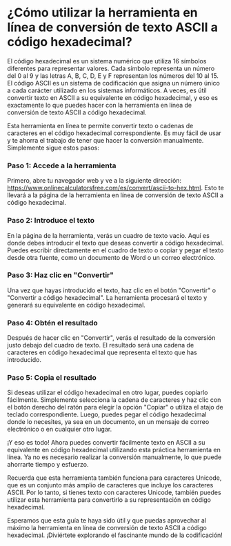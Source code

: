 ¿Cómo utilizar la herramienta en línea de conversión de texto ASCII a código hexadecimal?
=========================================================================================

El código hexadecimal es un sistema numérico que utiliza 16 símbolos diferentes para representar valores. Cada símbolo representa un número del 0 al 9 y las letras A, B, C, D, E y F representan los números del 10 al 15. El código ASCII es un sistema de codificación que asigna un número único a cada carácter utilizado en los sistemas informáticos. A veces, es útil convertir texto en ASCII a su equivalente en código hexadecimal, y eso es exactamente lo que puedes hacer con la herramienta en línea de conversión de texto ASCII a código hexadecimal.

Esta herramienta en línea te permite convertir texto o cadenas de caracteres en el código hexadecimal correspondiente. Es muy fácil de usar y te ahorra el trabajo de tener que hacer la conversión manualmente. Simplemente sigue estos pasos:

### Paso 1: Accede a la herramienta

Primero, abre tu navegador web y ve a la siguiente dirección: <https://www.onlinecalculatorsfree.com/es/convert/ascii-to-hex.html>. Esto te llevará a la página de la herramienta en línea de conversión de texto ASCII a código hexadecimal.

### Paso 2: Introduce el texto

En la página de la herramienta, verás un cuadro de texto vacío. Aquí es donde debes introducir el texto que deseas convertir a código hexadecimal. Puedes escribir directamente en el cuadro de texto o copiar y pegar el texto desde otra fuente, como un documento de Word o un correo electrónico.

### Paso 3: Haz clic en "Convertir"

Una vez que hayas introducido el texto, haz clic en el botón "Convertir" o "Convertir a código hexadecimal". La herramienta procesará el texto y generará su equivalente en código hexadecimal.

### Paso 4: Obtén el resultado

Después de hacer clic en "Convertir", verás el resultado de la conversión justo debajo del cuadro de texto. El resultado será una cadena de caracteres en código hexadecimal que representa el texto que has introducido.

### Paso 5: Copia el resultado

Si deseas utilizar el código hexadecimal en otro lugar, puedes copiarlo fácilmente. Simplemente selecciona la cadena de caracteres y haz clic con el botón derecho del ratón para elegir la opción "Copiar" o utiliza el atajo de teclado correspondiente. Luego, puedes pegar el código hexadecimal donde lo necesites, ya sea en un documento, en un mensaje de correo electrónico o en cualquier otro lugar.

¡Y eso es todo! Ahora puedes convertir fácilmente texto en ASCII a su equivalente en código hexadecimal utilizando esta práctica herramienta en línea. Ya no es necesario realizar la conversión manualmente, lo que puede ahorrarte tiempo y esfuerzo.

Recuerda que esta herramienta también funciona para caracteres Unicode, que es un conjunto más amplio de caracteres que incluye los caracteres ASCII. Por lo tanto, si tienes texto con caracteres Unicode, también puedes utilizar esta herramienta para convertirlo a su representación en código hexadecimal.

Esperamos que esta guía te haya sido útil y que puedas aprovechar al máximo la herramienta en línea de conversión de texto ASCII a código hexadecimal. ¡Diviértete explorando el fascinante mundo de la codificación!